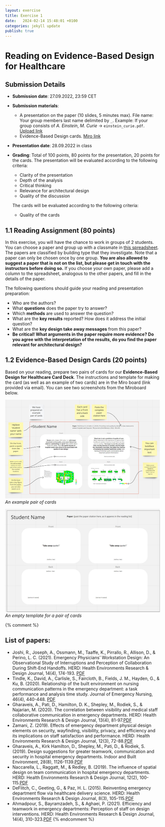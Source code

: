 ```yaml
---
layout: exercise
title: Exercise 1
date:   2024-02-14 15:48:01 +0100
categories: jekyll update
publish: true
---
```


# Reading on Evidence-Based Design for Healthcare

## Submission Details 
- **Submission date**: 27.09.2022, 23:59 CET
- **Submission materials**:
  - A presentation on the paper (10 slides, 5 minutes max). File name: Your group members last name delimited by `_`. Example: If your group consists of _A. Einstein_, _M. Curie_ → `einstein_curie.pdf`. [Upload link](https://polybox.ethz.ch/index.php/s/GNCvC6Vo6zLpJbI)
  - Evidence-Based Design cards. [Miro link](../404.html)
- **Presentation date**: 28.09.2022 in class
- **Grading**: Total of 100 points, 80 points for the presentation, 20 points for the cards. The presentation will be evaluated according to the following criteria:
  - Clarity of the presentation
  - Depth of the analysis
  - Critical thinking
  - Relevance for architectural design
  - Quality of the discussion

  The cards will be evaluated according to the following criteria:
  - Quality of the cards

## 1.1 Reading Assignment (80 points)

In this exercise, you will have the chance to work in groups of 2 students.
You can choose a paper and group up with a classmate in [this spreadsheet](). The papers are classified by building type that they investigate. Note that a paper can only be chosen once by one group.
**You are also allowed to suggest a paper that is not on the list, but please get in touch with the instructors before doing so.**
If you choose your own paper, please add a column to the spreadsheet, analogous to the other papers, and fill in the details of the paper.

The following questions should guide your reading and presentation preparation:
  * Who are the authors?
  * What **questions** does the paper try to answer? 
  * Which **methods** are used to answer the question?
  * What are the **key results** reported? How does it address the initial question?
  * What are the **key design take away messages** from this paper? 
  * **Be critical! What arguments in the paper require more evidence?  Do you agree with the interpretation of the results, do you find the paper relevant for architectural design?**

## 1.2 Evidence-Based Design Cards (20 points)
Based on your reading, prepare two pairs of cards for our **Evidence-Based Design for Healthcare Card Deck**. 
The instructions and template for making the card (as well as an example of two cards) are in the Miro board (link provided via email).
You can see two screenshots from the Miroboard below. 

![An example pair of cards](../assets/images/ExampleCard.jpg)
*An example pair of cards*

![An empty template for a pair of cards](../assets/images/TemplateCard.jpg)
*An empty template for a pair of cards*

{% comment %}
## List of papers: 

* Joshi, R., Joseph, A., Ossmann, M., Taaffe, K., Pirrallo, R., Allison, D., & Perino, L. C. (2021). Emergency Physicians’ Workstation Design: An Observational Study of Interruptions and Perception of Collaboration During Shift-End Handoffs. HERD: Health Environments Research & Design Journal, 14(4), 174-193. [PDF](https://polybox.ethz.ch/index.php/s/w3M7zI04r3GQVKM)
* Tindle, K., David, A., Carlisle, S., Faircloth, B., Fields, J. M., Hayden, G., & Ku, B. (2020). Relationship of the built environment on nursing communication patterns in the emergency department: a task performance and analysis time study. Journal of Emergency Nursing, 46(4), 440-448.
[PDF](https://polybox.ethz.ch/index.php/s/xaCNUcDrzhLlqFm)
* Gharaveis, A., Pati, D., Hamilton, D. K., Shepley, M., Rodiek, S., & Najarian, M. (2020). The correlation between visibility and medical staff collaborative communication in emergency departments. HERD: Health Environments Research & Design Journal, 13(4), 81-97.[PDF](https://polybox.ethz.ch/index.php/s/mLFwAtPErTLURUX)
* Zamani, Z. (2019). Effects of emergency department physical design elements on security, wayfinding, visibility, privacy, and efficiency and its implications on staff satisfaction and performance. HERD: Health Environments Research & Design Journal, 12(3), 72-88.[PDF](https://polybox.ethz.ch/index.php/s/QGSlUPsz1h9FYMW)
* Gharaveis, A., Kirk Hamilton, D., Shepley, M., Pati, D., & Rodiek, S. (2019). Design suggestions for greater teamwork, communication and security in hospital emergency departments. Indoor and Built Environment, 28(8), 1126-1139.[PDF](https://polybox.ethz.ch/index.php/s/pDaNKydJYVuDlsZ)
* Naccarella, L., Raggatt, M., & Redley, B. (2019). The influence of spatial design on team communication in hospital emergency departments. HERD: Health Environments Research & Design Journal, 12(2), 100-115.[PDF](https://polybox.ethz.ch/index.php/s/0E9Wl5fQJzo5khC)
* DeFlitch, C., Geeting, G., & Paz, H. L. (2015). Reinventing emergency department flow via healthcare delivery science. HERD: Health Environments Research & Design Journal, 8(3), 105-115.[PDF](https://polybox.ethz.ch/index.php/s/2JxY8Lg3RdR00sc)
* Ahmadpour, S., Bayramzadeh, S., & Aghaei, P. (2021). Efficiency and teamwork in emergency departments: Perception of staff on design interventions. HERD: Health Environments Research & Design Journal, 14(4), 310-323.[PDF](https://polybox.ethz.ch/index.php/s/AWrKvW7vmr4K8NW)
{% endcomment %}